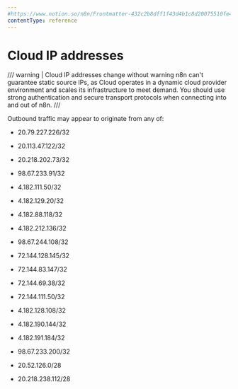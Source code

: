 ```yaml
---
#https://www.notion.so/n8n/Frontmatter-432c2b8dff1f43d4b1c8d20075510fe4
contentType: reference
---
```


# Cloud IP addresses

/// warning | Cloud IP addresses change without warning
n8n can't guarantee static source IPs, as Cloud operates in a dynamic cloud provider environment and scales its infrastructure to meet demand. You should use strong authentication and secure transport protocols when connecting into and out of n8n.
///

Outbound traffic may appear to originate from any of:

* 20.79.227.226/32
* 20.113.47.122/32
* 20.218.202.73/32
* 98.67.233.91/32
* 4.182.111.50/32
* 4.182.129.20/32
* 4.182.88.118/32
* 4.182.212.136/32
* 98.67.244.108/32
* 72.144.128.145/32
* 72.144.83.147/32
* 72.144.69.38/32
* 72.144.111.50/32
* 4.182.128.108/32
* 4.182.190.144/32
* 4.182.191.184/32
* 98.67.233.200/32

* 20.52.126.0/28
* 20.218.238.112/28
